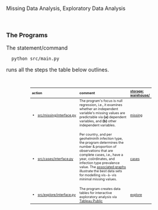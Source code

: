 <br>

Missing Data Analysis, Exploratory Data Analysis

<br>

### The Programs

The statement/command

````shell
  python src/main.py
````

runs all the steps the table below outlines.

<br>

<table style="width: 65%; font-size: 65%; text-align: left; margin-left: 65px;">
    <colgroup>
        <col span="1" style="width: 30%;">
        <col span="1" style="width: 65%;">
        <col span="1" style="width: 5%;">
    </colgroup>
    <thead>
        <tr><th>action</th><th>comment</th><th><a href="./warehouse">storage:<br>warehouse/</a></th></tr>
    </thead>
    <tr>
        <td><ul>
            <li><a href=".src/missing/interface.py">src/missing/interface.py</a></li></ul></td>
        <td>The program's focus is null regression, i.e., it examines whether an independent variable's missing values 
            are predictable via <b>(a)</b> dependent variables, and <b>(b)</b> other independent variables.<br><br></td>
        <td><a href="./warehouse/missing">missing</a></td>
    </tr>
    <tr>
        <td><ul><li><a href=".src/cases/interface.py">src/cases/interface.py</a></li></ul></td>
        <td>Per country, and per geohelminth infection type, the program determines the number & proportion of observations 
            that are complete cases, i.e., have a year, co&ouml;rdinates, and infection type prevalence value.  The 
            <a href="https://helminthiases.github.io/data/missing.html#complete-cases">associated graphs</a> illustrate 
            the best data sets for modelling vis-&agrave;-vis minimal missing values.<br><br></td>
        <td><a href="./warehouse/cases">cases</a></td>
    </tr>
    <tr>
        <td><ul><li><a href=".src/explore/interface.py">src/explore/interface.py</a></li></ul></td>
        <td>The program creates data tables for interactive exploratory analysis via <a href="https://helminthiases.github.io/exploration" target="_blank">Tableau Public</a></td>
        <td><a href="./warehouse/explore">explore</a></td>
    </tr>
</table>


<br>
<br>

<br>
<br>

<br>
<br>

<br>
<br>
